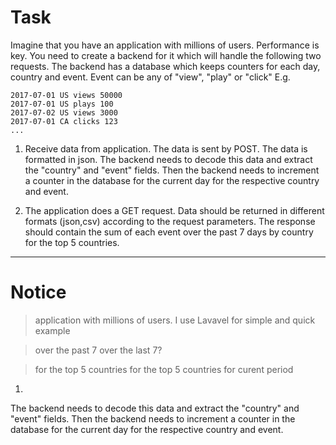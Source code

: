# Task
Imagine that you have an application with millions of users. Performance is key.
You need to create a backend for it which will handle the following two requests.
The backend has a database which keeps counters for each day, country and event.
Event can be any of "view", "play" or "click"
E.g.

```
2017-07-01 US views 50000
2017-07-01 US plays 100
2017-07-02 US views 3000
2017-07-01 CA clicks 123
...
```

1. Receive data from application. The data is sent by POST. The data is formatted in json.
The backend needs to decode this data and extract the "country" and "event" fields.
Then the backend needs to increment a counter in the database for the current day
for the respective country and event.

2. The application does a GET request. Data should be returned in different formats (json,csv)
according to the request parameters. The response should contain the sum of each event
over the past 7 days by country for the top 5 countries.




------------------
# Notice
> application with millions of users.
I use Lavavel for simple and quick example

> over the past 7
over the last 7?

> for the top 5 countries
for the top 5 countries for curent period

1. 
The backend needs to decode this data and extract the "country" and "event" fields.
Then the backend needs to increment a counter in the database for the current day
for the respective country and event.
